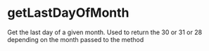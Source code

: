 # getLastDayOfMonth
Get the last day of a given month. Used to return the 30 or 31 or 28 depending on the month passed to the method

